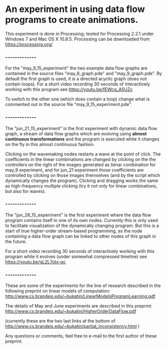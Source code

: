 
An experiment in using data flow programs to create animations.
===============================================================

This experiment is done in Processing;
tested for Processing 2.2.1
under Windows 7 and Mac OS X 10.8.5.
Processing can be downloaded from
https://processing.org/

### -------------

For the "may_9_15_experiment"
the two example data flow graphs are contained in the source files
"may_8_graph.pde" and "may_9_graph.pde". By default the first graph is
used, it is a directed acyclic graph (does not contain loops). 
For a short video recording 30 seconds of interactively working
with this program see https://youtu.be/fEWcg_A5UZc

To switch to the other one (which does contain a loop)
change what is commented out in the source file "may_9_15_experiment.pde".

### -------------

The "jun_21_15_experiment" is the first experiment with
dynamic data flow graph, a stream of data flow graphs
which are evolving using **almost continuous transformations**
and the program is executed while it changes on the fly in this almost
continuous fashion.

Clicking on the wavemaking nodes restarts a wave at the point of
click. The coefficients in the linear combinations are changed
by clicking on the
the controllers on the right of the images generated
as lienar combination for may_9 experiment,
and for jun_21 experiment those coefficients are controlled
by clicking on those images themselves (and by the script
which dynamically changes the program). Clicking and dragging
works the same as high-frequency multiple clicking 
(try it not only for linear
combinations, but also for waves).

### -------------

The "jun_28_15_experiment" is the first experiment where the
data flow program contains itself in one of its own nodes.
Currently this is only used to facilitate visualization
of the dynamically changing program. But this is a start
of true higher-order stream-based programming, as the
node containing a data flow graph can be linked to
other nodes of this graph in the future.

For a short video recording 30 seconds of interactively 
working with this program while it evolves (under
somewhat compressed timeline) see 
https://youtu.be/gL2L7otx-qc

### -------------

These are some of the experiments for the line of research described
in the following preprint on linear models of computation: 
http://www.cs.brandeis.edu/~bukatin/LinearModelsProgramLearning.pdf

The details of May and June experiments are described in
this preprint: http://www.cs.brandeis.edu/~bukatin/HigherOrderDataFlow.pdf

(currently these are the two last links at the bottom of 
http://www.cs.brandeis.edu/~bukatin/partial_inconsistency.html )


Any questions or comments, feel free to e-mail to the first author
of these preprint.
